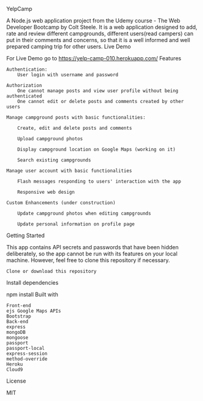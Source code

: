 YelpCamp

A Node.js web application project from the Udemy course - The Web Developer Bootcamp by Colt Steele. It is a web application designed to add, rate and review different campgrounds, different users(read campers) can put in their comments and concerns, so that it is a well informed and well prepared camping trip for other users.
Live Demo

For Live Demo go to https://yelp-camp-010.herokuapp.com/
Features

    Authentication:
        User login with username and password

    Authorization
        One cannot manage posts and view user profile without being authenticated
        One cannot edit or delete posts and comments created by other users

    Manage campground posts with basic functionalities:

        Create, edit and delete posts and comments

        Upload campground photos

        Display campground location on Google Maps (working on it)

        Search existing campgrounds

    Manage user account with basic functionalities

        Flash messages responding to users' interaction with the app

        Responsive web design

    Custom Enhancements (under construction)

        Update campground photos when editing campgrounds

        Update personal information on profile page

Getting Started

This app contains API secrets and passwords that have been hidden deliberately, so the app cannot be run with its features on your local machine. However, feel free to clone this repository if necessary.

    Clone or download this repository

Install dependencies

npm install
Built with

    Front-end
    ejs Google Maps APIs
    Bootstrap
    Back-end
    express
    mongoDB
    mongoose
    passport
    passport-local
    express-session
    method-override
    Heroku
    Cloud9

License

MIT
